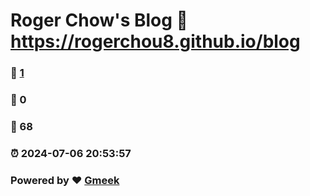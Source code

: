 # Roger Chow's Blog :link: https://rogerchou8.github.io/blog 
### :page_facing_up: [1](https://rogerchou8.github.io/blog/tag.html) 
### :speech_balloon: 0 
### :hibiscus: 68 
### :alarm_clock: 2024-07-06 20:53:57 
### Powered by :heart: [Gmeek](https://github.com/Meekdai/Gmeek)
